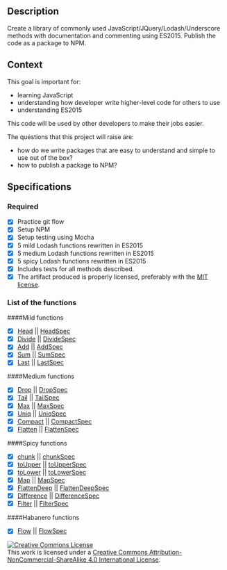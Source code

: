 ## Description

Create a library of commonly used JavaScript/JQuery/Lodash/Underscore methods with documentation and commenting using ES2015. Publish the code as a package to NPM.

## Context

This goal is important for:
- learning JavaScript
- understanding how developer write higher-level code for others to use
- understanding ES2015

This code will be used by other developers to make their jobs easier.

The questions that this project will raise are:
- how do we write packages that are easy to understand and simple to use out of the box?
- how to publish a package to NPM?

## Specifications

### Required

- [X] Practice git flow
- [X] Setup NPM 
- [X] Setup testing using Mocha
- [X] 5 mild Lodash functions rewritten in ES2015
- [X] 5 medium Lodash functions rewritten in ES2015
- [X] 5 spicy Lodash functions rewritten in ES2015
- [X] Includes tests for all methods described.
- [X] The artifact produced is properly licensed, preferably with the [MIT license][mit-license].

### List of the functions


####Mild functions

- [X] [Head](./src/lib/head.js) || [HeadSpec](./src/spec/headSpec.js)
- [X] [Divide](./src/lib/divide.js) || [DivideSpec](./src/spec/divideSpec.js)
- [X] [Add](./src/lib/add.js) || [AddSpec](./src/spec/addSpec.js)
- [X] [Sum](./src/lib/sum.js) || [SumSpec](./src/spec/sumSpec.js)
- [X] [Last](./src/lib/last.js) || [LastSpec](./src/spec/lastSpec.js)

####Medium functions

- [X] [Drop](./src/lib/drop.js) || [DropSpec](./src/spec/dropSpec.js)
- [X] [Tail](./src/lib/tail.js) || [TailSpec](./src/spec/tailSpec.js)
- [X] [Max](./src/lib/max.js) || [MaxSpec](./src/spec/maxSpec.js)
- [X] [Uniq](./src/lib/uniq.js) || [UniqSpec](./src/spec/uniqSpec.js)
- [X] [Compact](./src/lib/compact.js) || [CompactSpec](./src/spec/compactSpec.js)
- [X] [Flatten](./src/lib/flatten.js) || [FlattenSpec](./src/spec/flattenSpec.js)

####Spicy functions

- [X] [chunk](./src/lib/chunk.js) || [chunkSpec](./src/spec/chunkSpec.js)
- [X] [toUpper](./src/lib/toUpper.js) || [toUpperSpec](./src/spec/toUpperSpec.js)
- [X] [toLower](./src/lib/toLower.js) || [toLowerSpec](./src/spec/toLowerSpec.js)
- [X] [Map](./src/lib/map.js) || [MapSpec](./src/spec/mapSpec.js)
- [X] [FlattenDeep](./src/lib/flattenDeep.js) || [FlattenDeepSpec](./src/spec/flattenDeepSpec.js)
- [X] [Difference](./src/lib/difference.js) || [DifferenceSpec](./src/spec/differenceSpec.js)
- [X] [Filter](./src/lib/filter.js) || [FilterSpec](./src/spec/filterSpec.js)

####Habanero functions

- [X] [Flow](./src/lib/flow.js) || [FlowSpec](./src/spec/flowSpec.js)


<!-- LICENSE -->

<a rel="license" href="http://creativecommons.org/licenses/by-nc-sa/4.0/"><img alt="Creative Commons License" style="border-width:0" src="https://i.creativecommons.org/l/by-nc-sa/4.0/80x15.png" /></a>
<br />This work is licensed under a <a rel="license" href="http://creativecommons.org/licenses/by-nc-sa/4.0/">Creative Commons Attribution-NonCommercial-ShareAlike 4.0 International License</a>.

[mit-license]: https://opensource.org/licenses/MIT
